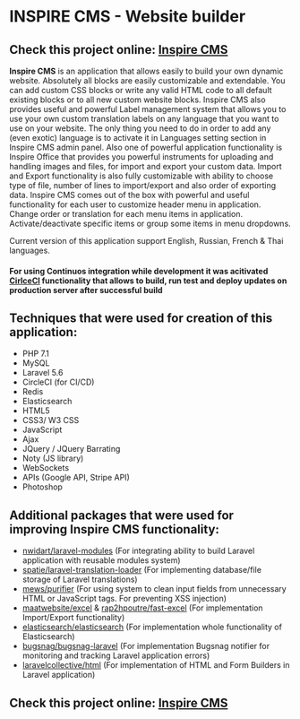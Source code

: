 # INSPIRE CMS - Website builder

## Check this project online: [Inspire CMS](http://185.177.59.147/inspirecms)


**Inspire CMS** is an application that allows easily to build your own dynamic website. Absolutely all blocks are easily customizable and extendable. 
You can add custom CSS blocks or write any valid HTML code to all default existing blocks or to all new custom website blocks.
Inspire CMS also provides useful and powerful Label management system that allows you to use your own custom translation labels on any language that you want to use on your website. The only thing you need to do in order to add any (even exotic) language is to activate it in Languages setting section in Inspire CMS admin panel.
Also one of powerful application functionality is Inspire Office that provides you powerful instruments for uploading and handling images and files, for import and export your custom data.
Import and Export functionality is also fully customizable with ability to choose type of file, number of lines to import/export and also order of exporting data.
Inspire CMS comes out of the box with powerful and useful functionality for each user to customize header menu in application. Change order or translation for each menu items in application. Activate/deactivate specific items or group some items in menu dropdowns.

Current version of this application support English, Russian, French & Thai languages.

#### For using Continuos integration while development it was acitivated [CirlceCI](https://circleci.com) functionality that allows to build, run test and deploy updates on production server after successful build

## Techniques that were used for creation of this application: ##
-  PHP 7.1
-  MySQL
-  Laravel 5.6
-  CircleCI (for CI/CD)
-  Redis
-  Elasticsearch
-  HTML5
-  CSS3/ W3 CSS
-  JavaScript
-  Ajax
-  JQuery / JQuery Barrating
-  Noty (JS library)
-  WebSockets
-  APIs (Google API, Stripe API)
-  Photoshop

## Additional packages that were used for improving Inspire CMS functionality: ##
- [nwidart/laravel-modules](https://github.com/nWidart/laravel-modules) (For integrating ability to build Laravel application with reusable modules system)
- [spatie/laravel-translation-loader](https://github.com/spatie/laravel-translation-loader) (For implementing database/file storage of Laravel translations)
- [mews/purifier](https://github.com/mewebstudio/Purifier) (For using system to clean input fields from unnecessary HTML or JavaScript tags. For preventing XSS injection)
- [maatwebsite/excel](https://github.com/Maatwebsite/Laravel-Excel) & [rap2hpoutre/fast-excel](https://github.com/rap2hpoutre/fast-excel) (For implementation Import/Export functionality)
- [elasticsearch/elasticsearch](https://github.com/elastic/elasticsearch-php) (For implementation whole functionality of Elasticsearch) 
- [bugsnag/bugsnag-laravel](https://github.com/bugsnag/bugsnag-laravel) (For implementation Bugsnag notifier for monitoring and tracking Laravel application errors)
- [laravelcollective/html](https://github.com/LaravelCollective/html) (For implementation of HTML and Form Builders in Laravel application)

## Check this project online: [Inspire CMS](http://185.177.59.147/inspirecms)


